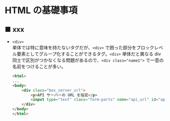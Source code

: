 # HTML の基礎事項

## ■ xxx

- `<div>`<br>
    単体では特に意味を持たないタグだが、`<div>` で囲った部分をブロックレベル要素としてグループ化することができるタグ。`<div>` 単体だと異なる div 同士で区別がつかなくなる問題があるので、`<div class="name1">` で一意の名前をつけることが多い。

    ```html
    <html>
    ...
    <body>
        <div class="box_server_url">
            <p>API サーバーの URL を指定</p>
            <input type="text" class="form-parts" name="api_url" id="api_url" size="40" maxlength="100" value="http://localhost:5000/predict">
        </div>
    </body>
    </html>
    ```

